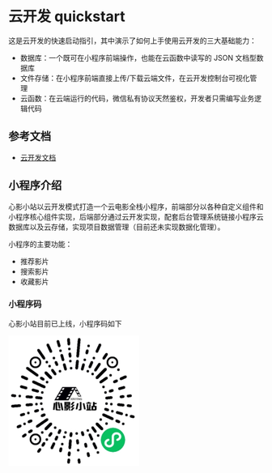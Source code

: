 # 云开发 quickstart

这是云开发的快速启动指引，其中演示了如何上手使用云开发的三大基础能力：

- 数据库：一个既可在小程序前端操作，也能在云函数中读写的 JSON 文档型数据库
- 文件存储：在小程序前端直接上传/下载云端文件，在云开发控制台可视化管理
- 云函数：在云端运行的代码，微信私有协议天然鉴权，开发者只需编写业务逻辑代码

## 参考文档

- [云开发文档](https://developers.weixin.qq.com/miniprogram/dev/wxcloud/basis/getting-started.html)

## 小程序介绍
心影小站以云开发模式打造一个云电影全栈小程序，前端部分以各种自定义组件和小程序核心组件实现，后端部分通过云开发实现，配套后台管理系统链接小程序云数据库以及云存储，实现项目数据管理（目前还未实现数据化管理）。

小程序的主要功能：
- 推荐影片
- 搜索影片
- 收藏影片

### 小程序码
心影小站目前已上线，小程序码如下

![avatar](image/minprogram.jpg)
